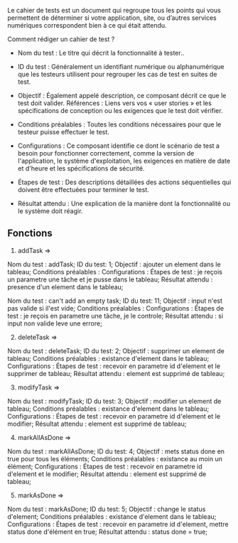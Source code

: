 Le cahier de tests est un document qui regroupe tous les points qui vous permettent de déterminer si votre application, site, ou d’autres services numériques correspondent bien à ce qui était attendu.


Comment rédiger un cahier de test ?

- Nom du test :  Le titre qui décrit la fonctionnalité à tester..

- ID du test :   Généralement un identifiant numérique ou alphanumérique que les testeurs utilisent pour regrouper les cas de test en suites de test.

- Objectif : Également appelé description, ce composant décrit ce que le test doit valider.
Références : Liens vers vos « user stories » et les spécifications de conception ou les exigences que le test doit vérifier.

- Conditions préalables : Toutes les conditions nécessaires pour que le testeur puisse effectuer le test.

- Configurations : Ce composant identifie ce dont le scénario de test a besoin pour fonctionner correctement, comme la version de l'application, le système d'exploitation, les exigences en matière de date et d'heure et les spécifications de sécurité.

- Étapes de test : Des descriptions détaillées des actions séquentielles qui doivent être effectuées pour terminer le test.

- Résultat attendu : Une explication de la manière dont la fonctionnalité ou le système doit réagir.


## Fonctions

1. addTask =>

Nom du test :           addTask;
ID du test:             1;
Objectif :              ajouter un element dans le tableau;
Conditions préalables : 
Configurations :
Étapes de test :        je reçois un parametre une tâche et je pusse dans le tableau;
Résultat attendu :      presence d'un element dans le tableau;


Nom du test :           can't add an empty task;
ID du test:             11;
Objectif :              input n'est pas valide si il'est vide;
Conditions préalables : 
Configurations :
Étapes de test :        je reçois en parametre une tâche, je le controle;
Résultat attendu :      si input non valide leve une errore;


2. deleteTask => 

Nom du test :           deleteTask;
ID du test:             2;
Objectif :              supprimer un element de tableau;
Conditions préalables : existance d'element dans le tableau;
Configurations :
Étapes de test :        recevoir en parametre id d'element et le supprimer de tableau;
Résultat attendu 
:      element est supprimé de tableau;

3. modifyTask => 

Nom du test :           modifyTask;
ID du test:             3;
Objectif :              modifier un element de tableau;
Conditions préalables : existance d'element dans le tableau;
Configurations :
Étapes de test :        recevoir en parametre id d'element et le modifier;
Résultat attendu :      element est supprimé de tableau;




4. markAllAsDone => 

Nom du test :           markAllAsDone;
ID du test:             4;
Objectif :              mets status done en true pour tous les éléments;
Conditions préalables : existance au moin un élément;
Configurations :
Étapes de test :        recevoir en parametre id d'element et le modifier;
Résultat attendu :      element est supprimé de tableau;




5. markAsDone => 

Nom du test :           markAsDone;
ID du test:             5;
Objectif :              change le status d'element;
Conditions préalables : existance d'element dans le tableau;
Configurations :
Étapes de test :        recevoir en parametre id d'element, mettre status done d'élément en true;
Résultat attendu :      status done = true;



